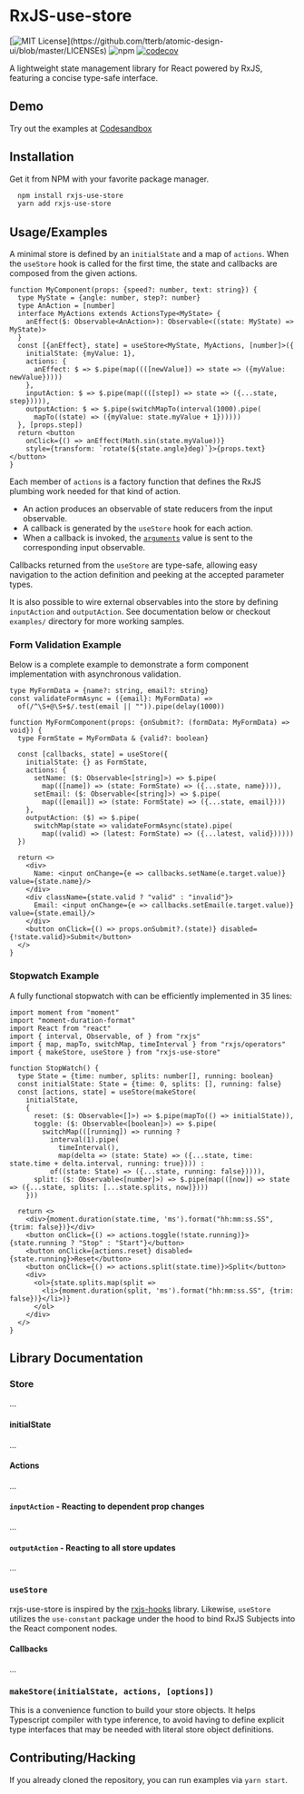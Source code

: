 # RxJS-use-store

[![MIT License](https://img.shields.io/apm/l/atomic-design-ui.svg?)](https://github.com/tterb/atomic-design-ui/blob/master/LICENSEs)
![npm](https://img.shields.io/npm/v/rxjs-use-store)
[![codecov](https://codecov.io/gh/alimg/rxjs-use-store/branch/main/graph/badge.svg?token=TR1SOKL2X6)](https://codecov.io/gh/alimg/rxjs-use-store)

A lightweight state management library for React powered by RxJS, featuring a concise type-safe interface.

## Demo

Try out the examples at [Codesandbox](https://codesandbox.io/embed/funny-carson-pcu29?fontsize=14&hidenavigation=1&module=%2Fexamples%2Findex.tsx&theme=dark&view=preview)

## Installation 

Get it from NPM with your favorite package manager.

```bash 
  npm install rxjs-use-store
  yarn add rxjs-use-store
```

## Usage/Examples

A minimal store is defined by an `initialState` and a map of `actions`. When the `useStore` hook is called for the first time, the state and callbacks are composed from the given actions.

```tsx
function MyComponent(props: {speed?: number, text: string}) {
  type MyState = {angle: number, step?: number}
  type AnAction = [number]
  interface MyActions extends ActionsType<MyState> {
    anEffect($: Observable<AnAction>): Observable<((state: MyState) => MyState)>
  }
  const [{anEffect}, state] = useStore<MyState, MyActions, [number]>({
    initialState: {myValue: 1}, 
    actions: {
      anEffect: $ => $.pipe(map((([newValue]) => state => ({myValue: newValue}))))
    },
    inputAction: $ => $.pipe(map((([step]) => state => ({...state, step})))),
    outputAction: $ => $.pipe(switchMapTo(interval(1000).pipe(
      mapTo((state) => ({myValue: state.myValue + 1})))))
  }, [props.step])
  return <button 
    onClick={() => anEffect(Math.sin(state.myValue))} 
    style={transform: `rotate(${state.angle}deg)`}>{props.text}</button>
}
```

Each member of `actions` is a factory function that defines the RxJS plumbing work needed for that kind of action. 
* An action produces an observable of state reducers from the input observable.
* A callback is generated by the `useStore` hook for each action.
* When a callback is invoked, the [`arguments`](https://developer.mozilla.org/en-US/docs/Web/JavaScript/Reference/Functions/arguments) value is sent to the corresponding input observable.

Callbacks returned from the `useStore` are type-safe, allowing easy navigation to the action definition and peeking at the accepted parameter types.

It is also possible to wire external observables into the store by defining `inputAction` and `outputAction`. See documentation below or checkout `examples/` directory for more working samples.

### Form Validation Example

Below is a complete example to demonstrate a form component implementation with asynchronous validation.

```tsx
type MyFormData = {name?: string, email?: string}
const validateFormAsync = ({email}: MyFormData) =>
  of(/^\S+@\S+$/.test(email || "")).pipe(delay(1000))

function MyFormComponent(props: {onSubmit?: (formData: MyFormData) => void}) {
  type FormState = MyFormData & {valid?: boolean}
  
  const [callbacks, state] = useStore({
    initialState: {} as FormState, 
    actions: {
      setName: ($: Observable<[string]>) => $.pipe(
        map(([name]) => (state: FormState) => ({...state, name}))),
      setEmail: ($: Observable<[string]>) => $.pipe(
        map(([email]) => (state: FormState) => ({...state, email})))
    },
    outputAction: ($) => $.pipe(
      switchMap(state => validateFormAsync(state).pipe(
        map((valid) => (latest: FormState) => ({...latest, valid})))))
  })
  
  return <>
    <div>
      Name: <input onChange={e => callbacks.setName(e.target.value)} value={state.name}/>
    </div>
    <div className={state.valid ? "valid" : "invalid"}>
      Email: <input onChange={e => callbacks.setEmail(e.target.value)} value={state.email}/>
    </div>
    <button onClick={() => props.onSubmit?.(state)} disabled={!state.valid}>Submit</button>
  </>
}
```

### Stopwatch Example

A fully functional stopwatch with can be efficiently implemented in 35 lines:

```tsx
import moment from "moment"
import "moment-duration-format"
import React from "react"
import { interval, Observable, of } from "rxjs"
import { map, mapTo, switchMap, timeInterval } from "rxjs/operators"
import { makeStore, useStore } from "rxjs-use-store"

function StopWatch() {
  type State = {time: number, splits: number[], running: boolean}
  const initialState: State = {time: 0, splits: [], running: false}
  const [actions, state] = useStore(makeStore(
    initialState,
    {
      reset: ($: Observable<[]>) => $.pipe(mapTo(() => initialState)),
      toggle: ($: Observable<[boolean]>) => $.pipe(
        switchMap(([running]) => running ? 
          interval(1).pipe(
            timeInterval(), 
            map(delta => (state: State) => ({...state, time: state.time + delta.interval, running: true}))) :
          of((state: State) => ({...state, running: false})))),
      split: ($: Observable<[number]>) => $.pipe(map(([now]) => state => ({...state, splits: [...state.splits, now]})))
    }))

  return <>
    <div>{moment.duration(state.time, 'ms').format("hh:mm:ss.SS", {trim: false})}</div>
    <button onClick={() => actions.toggle(!state.running)}>{state.running ? "Stop" : "Start"}</button>
    <button onClick={actions.reset} disabled={state.running}>Reset</button>
    <button onClick={() => actions.split(state.time)}>Split</button>
    <div>
      <ol>{state.splits.map(split => 
        <li>{moment.duration(split, 'ms').format("hh:mm:ss.SS", {trim: false})}</li>)}
      </ol>
    </div>
  </>
}
```

## Library Documentation

### Store
...
#### initialState
...
#### Actions
...
#### `inputAction` - Reacting to dependent prop changes
...
#### `outputAction` - Reacting to all store updates
...
### `useStore`

rxjs-use-store is inspired by the [rxjs-hooks](https://github.com/LeetCode-OpenSource/rxjs-hooks) library. Likewise, `useStore` utilizes the `use-constant` package under the hood to bind RxJS Subjects into the React component nodes.

#### Callbacks

...

### `makeStore(initialState, actions, [options])`

This is a convenience function to build your store objects. It helps Typescript compiler with type inference, to avoid having to define explicit type interfaces that may be needed with literal store object definitions.

## Contributing/Hacking

If you already cloned the repository, you can run examples via `yarn start`.